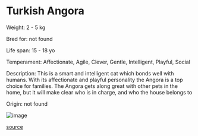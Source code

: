# Turkish Angora

Weight: 2 - 5 kg

Bred for: not found 

Life span: 15 - 18 yo

Temperament: Affectionate, Agile, Clever, Gentle, Intelligent, Playful, Social

Description: This is a smart and intelligent cat which bonds well with humans. With its affectionate and playful personality the Angora is a top choice for families. The Angora gets along great with other pets in the home, but it will make clear who is in charge, and who the house belongs to

Origin: not found

![image](https://cdn2.thecatapi.com/images/7CGV6WVXq.jpg)

[source](https://api.thecatapi.com/v1/breeds/tang)
